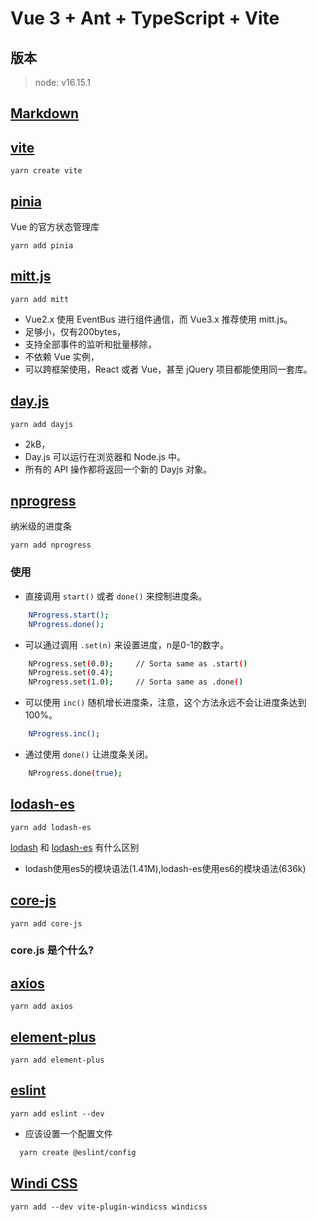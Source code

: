 # Vue 3 + Ant + TypeScript + Vite

## 版本
>node: v16.15.1

## [Markdown](https://markdown.com.cn/)

## [vite](https://vitejs.cn/)

    yarn create vite


## **[pinia](https://pinia.vuejs.org/introduction.html)**

Vue 的官方状态管理库

    yarn add pinia


## [mitt.js](https://github.com/developit/mitt)

    yarn add mitt

- Vue2.x 使用 EventBus 进行组件通信，而 Vue3.x 推荐使用 mitt.js。
- 足够小，仅有200bytes，
- 支持全部事件的监听和批量移除，
- 不依赖 Vue 实例，
- 可以跨框架使用，React 或者 Vue，甚至 jQuery 项目都能使用同一套库。


## [day.js](https://dayjs.gitee.io/docs/zh-CN/installation/installation)

    yarn add dayjs

- 2kB，
- Day.js 可以运行在浏览器和 Node.js 中。
- 所有的 API 操作都将返回一个新的 Dayjs 对象。

## [nprogress](https://github.com/rstacruz/nprogress)

纳米级的进度条

    yarn add nprogress

### 使用

- 直接调用 `start()` 或者 `done()` 来控制进度条。
```bash
    NProgress.start();
    NProgress.done();
```

- 可以通过调用 `.set(n)` 来设置进度，n是0-1的数字。
```bash
    NProgress.set(0.0);     // Sorta same as .start()
    NProgress.set(0.4);
    NProgress.set(1.0);     // Sorta same as .done()
```

- 可以使用 `inc()` 随机增长进度条，注意，这个方法永远不会让进度条达到100%。
```bash
    NProgress.inc();
```

- 通过使用 `done()` 让进度条关闭。
```bash
    NProgress.done(true);
```

## [lodash-es](https://www.lodashjs.com/)

    yarn add lodash-es

[lodash](https://www.npmjs.com/package/lodash) 和 [lodash-es](https://www.npmjs.com/package/lodash-es) 有什么区别

- lodash使用es5的模块语法(1.41M),lodash-es使用es6的模块语法(636k)


## [core-js](https://www.npmjs.com/package/core-js)

    yarn add core-js

### core.js 是个什么?


## [axios](http://www.axios-js.com/zh-cn/docs/)

    yarn add axios

## [element-plus](https://www.antdv.com/docs/vue/introduce)

    yarn add element-plus


## [eslint](https://eslint.org/docs/latest/user-guide/getting-started)

    yarn add eslint --dev

- 应该设置一个配置文件
```bash
  yarn create @eslint/config
```


## [Windi CSS](https://windicss.org/guide/)

    yarn add --dev vite-plugin-windicss windicss
